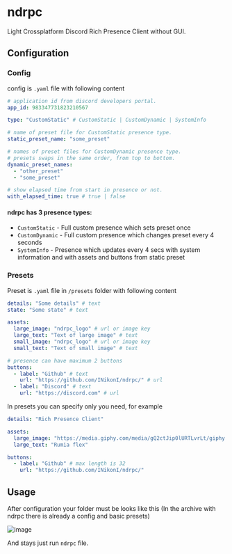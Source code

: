 # ndrpc
Light Crossplatform Discord Rich Presence Client without GUI.

## Configuration

### Config
config is `.yaml` file with following content
```yaml
# application id from discord developers portal.
app_id: 983347731823210567

type: "CustomStatic" # CustomStatic | CustomDynamic | SystemInfo

# name of preset file for CustomStatic presence type.
static_preset_name: "some_preset"

# names of preset files for CustomDynamic presence type.
# presets swaps in the same order, from top to bottom.
dynamic_preset_names:
  - "other_preset"
  - "some_preset"

# show elapsed time from start in presence or not.
with_elapsed_time: true # true | false
```
#### ndrpc has 3 presence types:
- `CustomStatic` - Full custom presence which sets preset once
- `CustomDynamic` - Full custom presence which changes preset every 4 seconds
- `SystemInfo` - Presence which updates every 4 secs with system information and with assets and buttons from static preset

### Presets
Preset is `.yaml` file in `/presets` folder with following content
```yaml
details: "Some details" # text
state: "Some state" # text

assets:
  large_image: "ndrpc_logo" # url or image key
  large_text: "Text of large image" # text
  small_image: "ndrpc_logo" # url or image key
  small_text: "Text of small image" # text

# presence can have maximum 2 buttons
buttons:
  - label: "Github" # text
    url: "https://github.com/INikonI/ndrpc/" # url
  - label: "Discord" # text
    url: "https://discord.com" # url
```
In presets you can specify only you need, for example
```yaml
details: "Rich Presence Client"

assets:
  large_image: "https://media.giphy.com/media/gQ2ctJip0lURTLvrLt/giphy.gif"
  large_text: "Rumia flex"

buttons:
  - label: "Github" # max length is 32
    url: "https://github.com/INikonI/ndrpc/"
```

## Usage
After configuration your folder must be looks like this (In the archive with ndrpc there is already a config and basic presets)

![image](https://user-images.githubusercontent.com/47792796/172809673-c0ba5373-c6be-4ba3-a777-d19314844742.png)

And stays just run `ndrpc` file.
